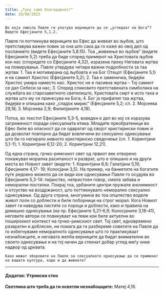 ```yaml
---
title: „Туку само благодарност“
date: 20/08/2023
---
```


`Во која смисла Павле ги упатува верниците да се „угледаат на Бога“? Видете Ефесјаните 5,1.2.`

Павле ги поттикнува верниците во Ефес да живеат во љубов, што претставува важен повик за она што сака да го каже во овој дел од посланието (видете Ефесјаните 5,8.15). Тоа „живеење во љубов“ (видете Ефесјаните 5,2) треба да биде според примерот на Христовата љубов кон нас (споредете со Ефесјаните 4,32), изразена преку Неговата жртва на помирување. Павле утврдува четири важни подробности за таа жртва: 1. Таа е мотивирана од љубовта и на Бог Отецот (Ефесјаните 5,1) и на самиот Христос (Ефесјаните 5,2); 2. Таа е заменичка, бидејќи Христос умира наместо нас. Христос не е пасивна жртва – Тој самиот се дал Себеси за нас; 3. Според сликовито претставената симболика на службата во старозаветното светилиште, Христовата смрт е исто така и жртва што му се принесува на Бога; 4. Бог ја прифатил таа жртва, бидејќи е опишана како „сладок мирис“ (Ефесјаните 5,2; сп. 2. Мојсеева 29,18; 3. Мојсеева 2,9; Филипјаните 4,18).

Потоа, во текстот Ефесјаните 5,3-5, воведен е дел во кој се изразува загриженост поради сексуалната етика. Младите преобратеници во Ефес биле во опасност да се одвратат од својот христијански повик и да дозволат повторно да бидат вовлечени во сексуално однесување што би го негирало нивното христијанско сведочење (сп. 1. Коринтјани 5,1-11; 1. Коринтјани 6,12-20; 2. Коринтјани 12,21).

Од една страна, грчко-римскиот свет од првиот век отворено покажувал морална расипаност и разврат, што е опишано и на други места во Новиот завет (видете: 1. Коринтјани 6,9; Галатјани 5,19; Ефесјаните 4,17- 19; Колосјани 3,5). На пример, на банкетите на богатите луѓе редовно можело да се види кое однесување Павле го осудува во Ефесјаните 5,3-14: пијанство, непристоен говор, смела забава и неморални постапки. Покрај тоа, урбаните центри пружале анонимност и отсуство на воздржаност, што поттикнувало неморално сексуално однесување. Од друга страна, многумина во тоа општество воделе живот полн со доблести и биле поборници на строг морал. Кога Новиот завет ги наведува листите со пороци и доблести, како и правила на домашно однесување (на пр. Ефесјаните 5,21-6,9; Колосјаните 3,18-41), неговите автори се повикуваат на теми кои биле актуелни во поширокиот контекст на грчко-римскиот свет. Тој свет, едновремено развратен и доблесен, ни помага да ги разбереме советите на Павле да го избегнуваме неморалното однесување што го практикуваат незнабожците, и неговата желба верниците да бидат внимателни во своето однесување и на тој начин да стекнат добар углед меѓу оние надвор од црквата.

`Како можат зборовите на Павле за сексуалното однесување да се применат на вашата култура, каде и да живеете?`

---

#### Додаток: Утрински стих

**Светлина што треба да ги осветли незнабошците:** Матеј 4,16.
